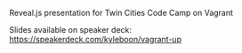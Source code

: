 Reveal.js presentation for Twin Cities Code Camp on Vagrant

Slides available on speaker deck: https://speakerdeck.com/kyleboon/vagrant-up
